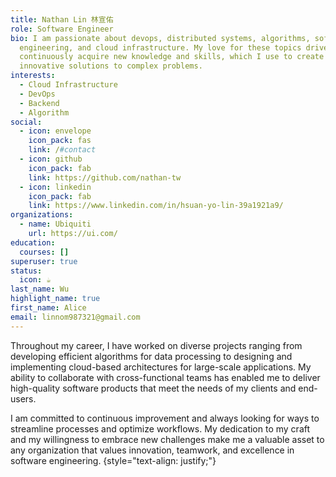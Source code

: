 ```yaml
---
title: Nathan Lin 林宣佑
role: Software Engineer
bio: I am passionate about devops, distributed systems, algorithms, software
  engineering, and cloud infrastructure. My love for these topics drives me to
  continuously acquire new knowledge and skills, which I use to create
  innovative solutions to complex problems.
interests:
  - Cloud Infrastructure
  - DevOps
  - Backend
  - Algorithm
social:
  - icon: envelope
    icon_pack: fas
    link: /#contact
  - icon: github
    icon_pack: fab
    link: https://github.com/nathan-tw
  - icon: linkedin
    icon_pack: fab
    link: https://www.linkedin.com/in/hsuan-yo-lin-39a1921a9/
organizations:
  - name: Ubiquiti
    url: https://ui.com/
education:
  courses: []
superuser: true
status:
  icon: ☕️
last_name: Wu
highlight_name: true
first_name: Alice
email: linnom987321@gmail.com
---
```

Throughout my career, I have worked on diverse projects ranging from developing efficient algorithms for data processing to designing and implementing cloud-based architectures for large-scale applications. My ability to collaborate with cross-functional teams has enabled me to deliver high-quality software products that meet the needs of my clients and end-users.

I am committed to continuous improvement and always looking for ways to streamline processes and optimize workflows. My dedication to my craft and my willingness to embrace new challenges make me a valuable asset to any organization that values innovation, teamwork, and excellence in software engineering.
{style="text-align: justify;"}